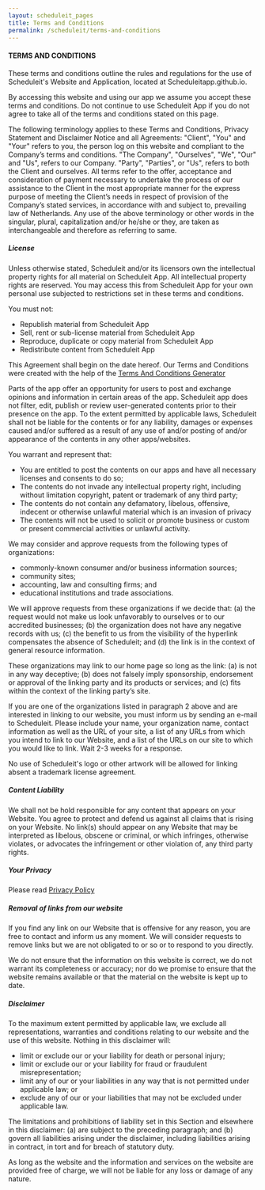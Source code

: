 ```yaml
---
layout: scheduleit_pages
title: Terms and Conditions
permalink: /scheduleit/terms-and-conditions
---
```



<div>
	<div class="mb-3">
		<h4>TERMS AND CONDITIONS</h4>
	</div>
	<div class="mb-3">
		<p class="text-justify mb-3">These terms and conditions outline the rules and regulations for the use of Scheduleit's Website and Application, located at Scheduleitapp.github.io.</p>
		<p class="text-justify mb-3">By accessing this website and using our app we assume you accept these terms and conditions. Do not continue to use Scheduleit App if you do not agree to take all of the terms and conditions stated on this page.</p>
		<p class="text-justify mb-3">The following terminology applies to these Terms and Conditions, Privacy Statement and Disclaimer Notice and all Agreements: "Client", "You" and "Your" refers to you, the person log on this website and compliant to the Company’s terms and conditions. "The Company", "Ourselves", "We", "Our" and "Us", refers to our Company. "Party", "Parties", or "Us", refers to both the Client and ourselves. All terms refer to the offer, acceptance and consideration of payment necessary to undertake the process of our assistance to the Client in the most appropriate manner for the express purpose of meeting the Client’s needs in respect of provision of the Company’s stated services, in accordance with and subject to, prevailing law of Netherlands. Any use of the above terminology or other words in the singular, plural, capitalization and/or he/she or they, are taken as interchangeable and therefore as referring to same.</p>
		<h5 class="mb-3 mt-3"><strong>License</strong></h5>
		<p class="text-justify mb-3">Unless otherwise stated, Scheduleit and/or its licensors own the intellectual property rights for all material on Scheduleit App. All intellectual property rights are reserved. You may access this from Scheduleit App for your own personal use subjected to restrictions set in these terms and conditions.</p>
		<p class="text-justify mb-3">You must not:</p>
		<ul class="mb-3">
		    <li>Republish material from Scheduleit App</li>
		    <li>Sell, rent or sub-license material from Scheduleit App</li>
		    <li>Reproduce, duplicate or copy material from Scheduleit App</li>
		    <li>Redistribute content from Scheduleit App</li>
		</ul>
		<p class="text-justify mb-3">This Agreement shall begin on the date hereof. Our Terms and Conditions were created with the help of the <a href="https://www.termsandconditionsgenerator.com">Terms And Conditions Generator</a></p>
		<p class="text-justify mb-3">Parts of the app offer an opportunity for users to post and exchange opinions and information in certain areas of the app. Scheduleit app does not filter, edit, publish or review user-generated contents prior to their presence on the app. To the extent permitted by applicable laws, Scheduleit shall not be liable for the contents or for any liability, damages or expenses caused and/or suffered as a result of any use of and/or posting of and/or appearance of the contents in any other apps/websites.</p>
		<p class="text-justify mb-3">You warrant and represent that:</p>
		<ul class="mb-3">
		    <li>You are entitled to post the contents on our apps and have all necessary licenses and consents to do so;</li>
		    <li>The contents do not invade any intellectual property right, including without limitation copyright, patent or trademark of any third party;</li>
		    <li>The contents do not contain any defamatory, libelous, offensive, indecent or otherwise unlawful material which is an invasion of privacy</li>
		    <li>The contents will not be used to solicit or promote business or custom or present commercial activities or unlawful activity.</li>
		</ul>
		<p class="text-justify mb-3">We may consider and approve requests from the following types of organizations:</p>
		<ul class="mb-3">
		    <li>commonly-known consumer and/or business information sources;</li>
		    <li>community sites;</li>
		    <li>accounting, law and consulting firms; and</li>
		    <li>educational institutions and trade associations.</li>
		</ul>
		<p class="text-justify mb-3">We will approve requests from these organizations if we decide that: (a) the request would not make us look unfavorably to ourselves or to our accredited businesses; (b) the organization does not have any negative records with us; (c) the benefit to us from the visibility of the hyperlink compensates the absence of Scheduleit; and (d) the link is in the context of general resource information.</p>
		<p class="text-justify mb-3">These organizations may link to our home page so long as the link: (a) is not in any way deceptive; (b) does not falsely imply sponsorship, endorsement or approval of the linking party and its products or services; and (c) fits within the context of the linking party’s site.</p>
		<p class="text-justify mb-3">If you are one of the organizations listed in paragraph 2 above and are interested in linking to our website, you must inform us by sending an e-mail to Scheduleit. Please include your name, your organization name, contact information as well as the URL of your site, a list of any URLs from which you intend to link to our Website, and a list of the URLs on our site to which you would like to link. Wait 2-3 weeks for a response.</p>
		<p class="text-justify mb-3">No use of Scheduleit's logo or other artwork will be allowed for linking absent a trademark license agreement.</p>
		<h5 class="mb-3 mt-3"><strong>Content Liability</strong></h5>
		<p class="text-justify mb-3">We shall not be hold responsible for any content that appears on your Website. You agree to protect and defend us against all claims that is rising on your Website. No link(s) should appear on any Website that may be interpreted as libelous, obscene or criminal, or which infringes, otherwise violates, or advocates the infringement or other violation of, any third party rights.</p>
		<h5 class="mb-3 mt-3"><strong>Your Privacy</strong></h5>
		<p class="text-justify mb-3">Please read <a href="{{ site.baseurl }}{% link scheduleit_privacy_policy.md %}" class="text-blue-600 underline">Privacy Policy</a></p>
		<h5 class="mb-3 mt-3"><strong>Removal of links from our website</strong></h5>
		<p class="text-justify mb-3">If you find any link on our Website that is offensive for any reason, you are free to contact and inform us any moment. We will consider requests to remove links but we are not obligated to or so or to respond to you directly.</p>
		<p class="text-justify mb-3">We do not ensure that the information on this website is correct, we do not warrant its completeness or accuracy; nor do we promise to ensure that the website remains available or that the material on the website is kept up to date.</p>
		<h5 class="mb-3 mt-3"><strong>Disclaimer</strong></h5>
		<p class="text-justify mb-3">To the maximum extent permitted by applicable law, we exclude all representations, warranties and conditions relating to our website and the use of this website. Nothing in this disclaimer will:</p>
		<ul class="mb-3">
		    <li>limit or exclude our or your liability for death or personal injury;</li>
		    <li>limit or exclude our or your liability for fraud or fraudulent misrepresentation;</li>
		    <li>limit any of our or your liabilities in any way that is not permitted under applicable law; or</li>
		    <li>exclude any of our or your liabilities that may not be excluded under applicable law.</li>
		</ul>
		<p class="text-justify mb-3">The limitations and prohibitions of liability set in this Section and elsewhere in this disclaimer: (a) are subject to the preceding paragraph; and (b) govern all liabilities arising under the disclaimer, including liabilities arising in contract, in tort and for breach of statutory duty.</p>
		<p class="text-justify mb-3">As long as the website and the information and services on the website are provided free of charge, we will not be liable for any loss or damage of any nature.</p>
	</div>
</div>